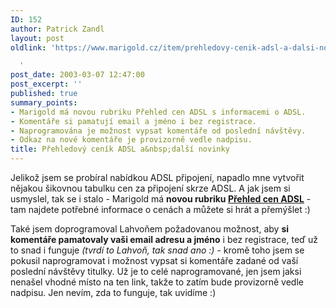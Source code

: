 ```yaml
---
ID: 152
author: Patrick Zandl
layout: post
oldlink: 'https://www.marigold.cz/item/prehledovy-cenik-adsl-a-dalsi-novinky

  '
post_date: 2003-03-07 12:47:00
post_excerpt: ''
published: true
summary_points:
- Marigold má novou rubriku Přehled cen ADSL s informacemi o ADSL.
- Komentáře si pamatují email a jméno i bez registrace.
- Naprogramována je možnost vypsat komentáře od poslední návštěvy.
- Odkaz na nové komentáře je provizorně vedle nadpisu.
title: Přehledový ceník ADSL a&nbsp;další novinky
---
```


<p>
Jelikož jsem se probíral nabídkou ADSL připojení, napadlo mne vytvořit nějakou šikovnou tabulku cen za připojení skrze ADSL. A jak jsem si usmyslel, tak se i stalo - Marigold má <STRONG>novou rubriku </STRONG><A href="/adsl"><STRONG>Přehled cen ADSL</STRONG></A> - tam najdete potřebné informace o cenách a můžete si hrát a přemýšlet :)</p>

<p>
Také jsem doprogramoval Lahvoňem požadovanou možnost, aby <STRONG>si komentáře pamatovaly vaši email adresu a jméno</STRONG> i bez registrace, teď už to snad i funguje <EM>(tvrdí to Lahvoň, tak snad ano :)</EM> - kromě toho jsem se pokusil naprogramovat i možnost vypsat si komentáře zadané od vaší poslední návštěvy titulky. Už je to celé naprogramované, jen jsem jaksi nenašel vhodné místo na ten link, takže to zatím bude provizorně vedle nadpisu. Jen nevím, zda to funguje, tak uvidíme :)</p>